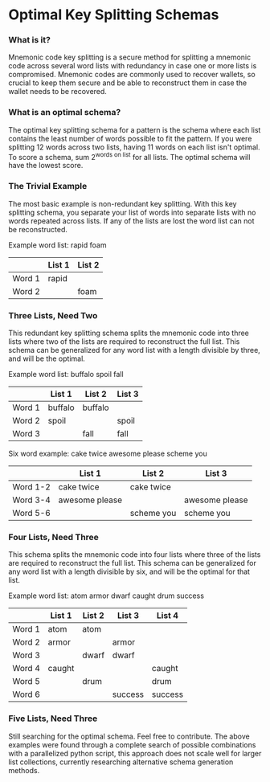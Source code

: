 # Optimal Key Splitting Schemas

### What is it?
Mnemonic code key splitting is a secure method for splitting a mnemonic code across several word lists with redundancy in case one or more lists is compromised. Mnemonic codes are commonly used to recover wallets, so crucial to keep them secure and be able to reconstruct them in case the wallet needs to be recovered. 

### What is an optimal schema?
The optimal key splitting schema for a pattern is the schema where each list contains the least number of words possible to fit the pattern. If you were splitting 12 words across two lists, having 11 words on each list isn't optimal. To score a schema, sum 2<sup>words on list</sup> for all lists. The optimal schema will have the lowest score.

### The Trivial Example
The most basic example is non-redundant key splitting. With this key splitting schema, you separate your list of words into separate lists with no words repeated across lists. If any of the lists are lost the word list can not be reconstructed. 

Example word list: rapid foam

|        | List 1 | List 2 |
|--------|--------|--------|
| Word 1 | rapid  |        |
| Word 2 |        | foam  |

### Three Lists, Need Two
This redundant key splitting schema splits the mnemonic code into three lists where two of the lists are required to reconstruct the full list. This schema can be generalized for any word list with a length divisible by three, and will be the optimal.

Example word list: buffalo spoil fall

|        | List 1  | List 2  | List 3 |
|--------|---------|---------|--------|
| Word 1 | buffalo | buffalo |        |
| Word 2 | spoil   |         | spoil  |
| Word 3 |         | fall    | fall   |


Six word example: cake twice awesome please scheme you

|          | List 1         | List 2     | List 3         |
|----------|----------------|------------|----------------|
| Word 1-2 | cake twice     | cake twice |                |
| Word 3-4 | awesome please |            | awesome please |
| Word 5-6 |                | scheme you | scheme you     |

### Four Lists, Need Three
This schema splits the mnemonic code into four lists where three of the lists are required to reconstruct the full list. This schema can be generalized for any word list with a length divisible by six, and will be the optimal for that list.

Example word list: atom armor dwarf caught drum success

|        | List 1 | List 2 | List 3  | List 4  |
|--------|--------|--------|---------|---------|
| Word 1 | atom   | atom   |         |         |
| Word 2 | armor  |        | armor   |         |
| Word 3 |        | dwarf  | dwarf   |         |
| Word 4 | caught |        |         | caught  |
| Word 5 |        | drum   |         | drum    |
| Word 6 |        |        | success | success |

### Five Lists, Need Three
Still searching for the optimal schema. Feel free to contribute. The above examples were found through a complete search of possible combinations with a parallelized python script, this approach does not scale well for larger list collections, currently researching alternative schema generation methods.

